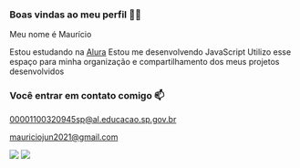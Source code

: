 ### Boas vindas ao meu perfil 🐱‍👤

Meu nome é Maurício

Estou estudando na [Alura](https://www.alura.com.br)
Estou me desenvolvendo JavaScript
Utilizo esse espaço para minha organização e compartilhamento dos meus projetos desenvolvidos

### Você entrar em contato comigo 📫

00001100320945sp@al.educacao.sp.gov.br

mauriciojun2021@gmail.com

![](https://media1.tenor.com/m/D9TrqHmycUkAAAAd/ryuma.gif)
![](https://media1.tenor.com/m/lQHzRbm-kJ8AAAAC/one-piece-cp0.gif)
